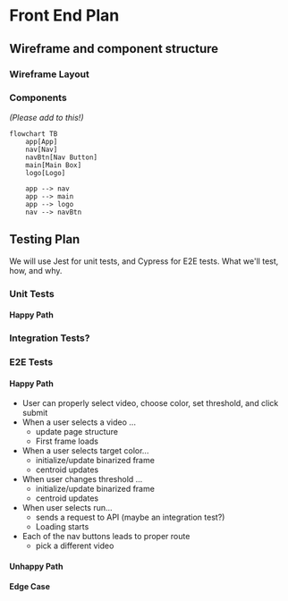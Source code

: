 # Front End Plan
## Wireframe and component structure
### Wireframe Layout
### Components
*(Please add to this!)*
```mermaid
flowchart TB
    app[App]
    nav[Nav]
    navBtn[Nav Button]
    main[Main Box]
    logo[Logo]

    app --> nav
    app --> main
    app --> logo
    nav --> navBtn
```
## Testing Plan
We will use Jest for unit tests, and Cypress for E2E tests.
What we'll test, how, and why.
### Unit Tests
#### Happy Path
### Integration Tests? 
### E2E Tests
#### Happy Path
- User can properly select video, choose color, set threshold, and click submit
- When a user selects a video ...
    - update page structure
    - First frame loads
- When a user selects target color...
    - initialize/update binarized frame
    - centroid updates
- When user changes threshold ...
    - initialize/update binarized frame
    - centroid updates
- When user selects run...
    - sends a request to API (maybe an integration test?)
    - Loading starts
- Each of the nav buttons leads to proper route
    - pick a different video
#### Unhappy Path
#### Edge Case
